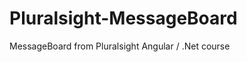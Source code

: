 Pluralsight-MessageBoard
========================

MessageBoard from Pluralsight Angular / .Net course 
